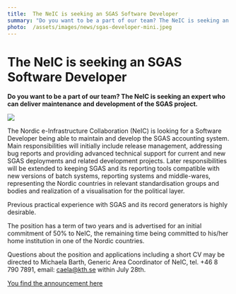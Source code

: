 ```yaml
---
title:  The NeIC is seeking an SGAS Software Developer 
summary: "Do you want to be a part of our team? The NeIC is seeking an expert who can deliver maintenance and development of the SGAS project."
photo:  /assets/images/news/sgas-developer-mini.jpeg
---
```


The NeIC is seeking an SGAS Software Developer
==============================================

**Do you want to be a part of our team? The NeIC is seeking an expert who can deliver maintenance and development of the SGAS project.**

<a href="{{ site.baseurl }}/assets/images/news/sgas-developer.jpeg"> <img class="smallpic" src="{{ site.baseurl }}/assets/images/news/sgas-developer-mini.jpeg"> </a>

The Nordic e-Infrastructure Collaboration (NeIC) is looking for a Software Developer being able to maintain and develop the SGAS accounting system. Main responsibilities will initially include release management, addressing bug reports and providing advanced technical support for current and new SGAS deployments and related development projects. Later responsibilities will be extended to keeping SGAS and its reporting tools compatible with new versions of batch systems, reporting systems and middle-wares, representing the Nordic countries in relevant standardisation groups and bodies and realization of a visualisation for the political layer.

Previous practical experience with SGAS and its record generators is highly desirable.

The position has a term of two years and is advertised for an initial commitment of 50% to NeIC, the remaining time being committed to his/her home institution in one of the Nordic countries.

Questions about the position and applications including a short CV may be directed to Michaela Barth, Generic Area Coordinator of NeIC, tel. +46 8 790 7891, email: caela@kth.se within July 28th.

[You find the announcement here](http://neic.nordforsk.org/130711OpenPositionAnnouncementSGASSoftwareDeveloper.pdf)

